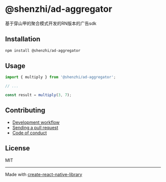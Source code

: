 # @shenzhi/ad-aggregator

基于穿山甲的聚合模式开发的RN版本的广告sdk

## Installation


```sh
npm install @shenzhi/ad-aggregator
```


## Usage


```js
import { multiply } from '@shenzhi/ad-aggregator';

// ...

const result = multiply(3, 7);
```


## Contributing

- [Development workflow](CONTRIBUTING.md#development-workflow)
- [Sending a pull request](CONTRIBUTING.md#sending-a-pull-request)
- [Code of conduct](CODE_OF_CONDUCT.md)

## License

MIT

---

Made with [create-react-native-library](https://github.com/callstack/react-native-builder-bob)
